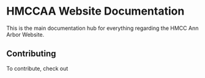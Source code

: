 # HMCCAA Website Documentation

This is the main documentation hub for everything regarding the HMCC Ann Arbor Website.

## Contributing

To contribute, check out
